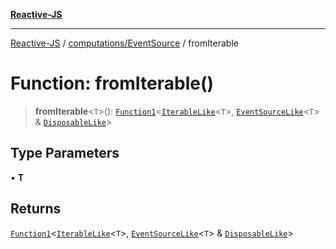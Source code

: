 [**Reactive-JS**](../../../README.md)

***

[Reactive-JS](../../../README.md) / [computations/EventSource](../README.md) / fromIterable

# Function: fromIterable()

> **fromIterable**\<`T`\>(): [`Function1`](../../../functions/type-aliases/Function1.md)\<[`IterableLike`](../../interfaces/IterableLike.md)\<`T`\>, [`EventSourceLike`](../../interfaces/EventSourceLike.md)\<`T`\> & [`DisposableLike`](../../../utils/interfaces/DisposableLike.md)\>

## Type Parameters

• **T**

## Returns

[`Function1`](../../../functions/type-aliases/Function1.md)\<[`IterableLike`](../../interfaces/IterableLike.md)\<`T`\>, [`EventSourceLike`](../../interfaces/EventSourceLike.md)\<`T`\> & [`DisposableLike`](../../../utils/interfaces/DisposableLike.md)\>
